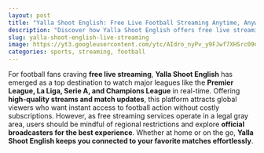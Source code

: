 ```yaml
---
layout: post
title: "Yalla Shoot English: Free Live Football Streaming Anytime, Anywhere"
description: "Discover how Yalla Shoot English offers free live streaming of major football leagues, including the Premier League, La Liga, Serie A, and Champions League."
slug: yalla-shoot-english-live-streaming
image: https://yt3.googleusercontent.com/ytc/AIdro_nyPv_y9FJwf7XHSrc09nsTf0JfjQaq2YJCm1WmY5diuw=s900-c-k-c0x00ffffff-no-rj
categories: sports, streaming, football
---
```


For football fans craving **free live streaming**, **Yalla Shoot English** has emerged as a top destination to watch major leagues like the **Premier League, La Liga, Serie A, and Champions League** in real-time. Offering **high-quality streams and match updates**, this platform attracts global viewers who want instant access to football action without costly subscriptions. However, as free streaming services operate in a legal gray area, users should be mindful of regional restrictions and explore **official broadcasters for the best experience**. Whether at home or on the go, **Yalla Shoot English keeps you connected to your favorite matches effortlessly**.
